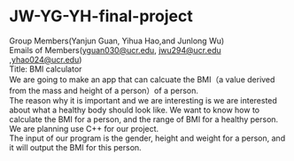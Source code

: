 # JW-YG-YH-final-project
Group Members(Yanjun Guan, Yihua Hao,and Junlong Wu)<br />
Emails of Members(yguan030@ucr.edu, jwu294@ucr.edu ,yhao024@ucr.edu)<br />
Title: BMI calculator<br />
We are going to make an app that can calcuate the BMI（a value derived from the mass and height of a person）of a person. <br />
The reason why it is important and we are interesting is we are interested about what a healthy body should look like. We want to know how to calculate the BMI for a person, and the range of BMI for a healthy person.<br />
We are planning use C++ for our project.<br />
The input of our program is the gender, height and weight for a person, and it will output the BMI for this person.<br />
